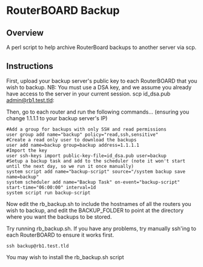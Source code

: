 # RouterBOARD Backup

## Overview

A perl script to help archive RouterBoard backups to another server via scp. 

## Instructions

First, upload your backup server's public key to each RouterBOARD that you wish to backup. NB: You must use a DSA key, and we assume you already have access to the server in your current session.
 scp id_dsa.pub admin@rb1.test.tld:

Then, go to each router and run the following commands... (ensuring you change 1.1.1.1 to your backup server's IP)

    #Add a group for backups with only SSH and read permissions
    user group add name="backup" policy="read,ssh,sensitive"
    #Create a read only user to download the backups
    user add name=backup group=backup address=1.1.1.1
    #Import the key 
    user ssh-keys import public-key-file=id_dsa.pub user=backup
    #Setup a backup task and add to the scheduler (note it won't start until the next day, so we run it once manually)
    system script add name="backup-script" source="/system backup save name=backup"
    system scheduler add name="Backup Task" on-event="backup-script" start-time="06:00:00" interval=1d
    system script run backup-script
    
Now edit the rb_backup.sh to include the hostnames of all the routers you wish to backup, and edit the BACKUP_FOLDER to point at the directory where you want the backups to be stored. 

Try running rb_backup.sh. If you have any problems, try manually ssh'ing to each RouterBOARD to ensure it works first.

    ssh backup@rb1.test.tld

You may wish to install the rb_backup.sh script